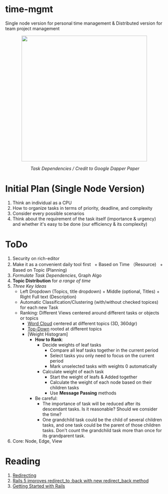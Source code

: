 # time-mgmt
Single node version for personal time management &amp; Distributed version for team project management

<p align="center">
  <img src="http://leoncom.org/wp-content/uploads/TraceInfrastructure_12137/image.png" width="400px"/>
</p>

<p align="center">
  <em>Task Dependencies / Credit to Google Dapper Paper</em>
</p>

# Initial Plan (Single Node Version)

1. Think an individual as a CPU
2. How to organize tasks in terms of priority, deadline, and complexity
3. Consider every possible scenarios
4. Think about the requirement of the task itself (importance & urgency) and whether it's easy to be done (our efficiency & its complexity)

# ToDo

1. Security on rich-editor
2. Make it as a convenient daily tool first
   + Based on Time （Resource)
   + Based on Topic (Planning)
3. *Formulate Task Dependencies*, Graph Algo
4. __Topic Distribution__ for _a range of time_
5. _Three Key Ideas_
   + Left Dropdown (Topics, title dropdown) + Middle (optional, Titles) + Right Full text (Description)
   + Automatic Classification/Clustering (with/without checked topices) for each new Task
   + Ranking: Different Views centered around different tasks or objects or topics
     + [Word Cloud](https://github.com/amueller/word_cloud) centered at different topics (3D, 360dgr)
     + [Top-Down](https://www.google.com/url?sa=i&rct=j&q=&esrc=s&source=images&cd=&cad=rja&uact=8&ved=0ahUKEwiYo_T3qIvTAhXFKyYKHcL-CLAQjRwIBw&url=http%3A%2F%2Fblog.vjeux.com%2F2015%2Fjavascript%2Fdirty-up-and-execute-top-down.html&psig=AFQjCNF7aRltmJC8XoCBPyEL2cm0aNKIZQ&ust=1491413094560630) rooted at different topics
     + [Weight Histogram]
       + __How to Rank__: 
         + Decide weights of leaf tasks
           + Compare all leaf tasks together in the current period
           + Select tasks you only need to focus on the current period
           + Mark unselected tasks with weights 0 automatically
         + Calculate weight of each task
           + Start the weight of leafs & Added together
           + Calculate the weight of each node based on their children tasks
           + Use __Message Passing__ methods
       + Be careful:
         + The importance of task will be reduced after its descendant tasks. Is it reasonable? Should we consider the time?
         + One grandchild task could be the child of several children tasks, and one task could be the parent of those children tasks. Don't count the grandchild task more than once for its grandparent task.
6. Core: Node, Edge, View

# Reading

1. [Redirecting](http://api.rubyonrails.org/classes/ActionController/Redirecting.html)
2. [Rails 5 improves redirect_to :back with new redirect_back method](http://blog.bigbinary.com/2016/02/29/rails-5-improves-redirect_to_back-with-redirect-back.html)
3. [Getting Started with Rails](http://guides.rubyonrails.org/getting_started.html)
